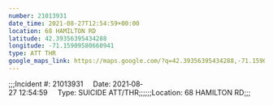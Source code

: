 ```yaml
---
number: 21013931
date_time: 2021-08-27T12:54:59+00:00
location: 68 HAMILTON RD
latitude: 42.39356395434288
longitude: -71.15909580660941
type: ATT THR
google_maps_link: https://maps.google.com/?q=42.39356395434288,-71.15909580660941
---
```


;;;Incident #: 21013931     Date: 2021‐08‐27 12:54:59     Type: SUICIDE ATT/THR;;;;;;Location: 68 HAMILTON RD;;;
